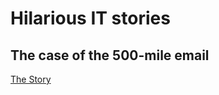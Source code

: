 # Hilarious IT stories

## The case of the 500-mile email

[The Story](http://www.ibiblio.org/harris/500milemail.html?utm_source=Iterable&utm_medium=email&utm_campaign=the_overflow_newsletter&utm_content=02-03-20)
